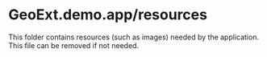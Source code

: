 # GeoExt.demo.app/resources

This folder contains resources (such as images) needed by the application. This file can
be removed if not needed.
